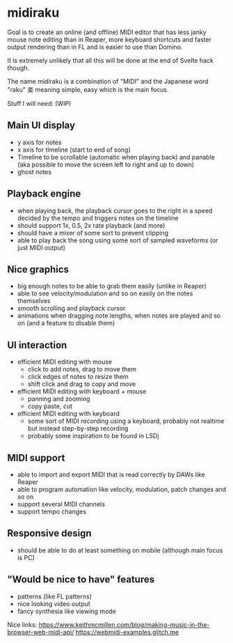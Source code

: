 # midiraku

Goal is to create an online (and offline) MIDI editor that has less janky mouse note editing than in Reaper, more keyboard shortcuts and faster output rendering than in FL and is easier to use than Domino.

It is extremely unlikely that all this will be done at the end of Svelte hack though.

The name midiraku is a combination of "MIDI" and the Japanese word "raku" 楽 meaning simple, easy which is the main focus.

Stuff I will need: (WIP)

## Main UI display
- y axis for notes
- x axis for timeline (start to end of song)
- Timeline to be scrollable (automatic when playing back) and panable (aka possible to move the screen left to right and up to down)
- ghost notes

## Playback engine
- when playing back, the playback cursor goes to the right in a speed decided by the tempo and triggers notes on the timeline
- should support 1x, 0.5, 2x rate playback (and more)
- should have a mixer of some sort to prevent clipping
- able to play back the song using some sort of sampled waveforms (or just MIDI output)

## Nice graphics
- big enough notes to be able to grab them easily (unlike in Reaper)
- able to see velocity/modulation and so on easily on the notes themselves
- smooth scrolling and playback cursor
- animations when dragging note lengths, when notes are played and so on (and a feature to disable them)

## UI interaction
- efficient MIDI editing with mouse
  - click to add notes, drag to move them
  - click edges of notes to resize them
  - shift click and drag to copy and move
- efficient MIDI editing with keyboard + mouse
  - panning and zooming
  - copy paste, cut
- efficient MIDI editing with keyboard
  - some sort of MIDI recording using a keyboard, probably not realtime but instead step-by-step recording
  - probably some inspiration to be found in LSDj

## MIDI support
- able to import and export MIDI that is read correctly by DAWs like Reaper
- able to program automation like velocity, modulation, patch changes and so on
- support several MIDI channels
- support tempo changes

## Responsive design
- should be able to do at least something on mobile (although main focus is PC)

## "Would be nice to have" features
- patterns (like FL patterns)
- nice looking video output
- fancy synthesia like viewing mode

Nice links:
https://www.keithmcmillen.com/blog/making-music-in-the-browser-web-midi-api/
https://webmidi-examples.glitch.me
